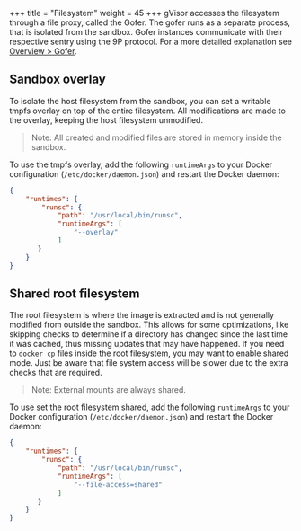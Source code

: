 +++
title = "Filesystem"
weight = 45
+++
gVisor accesses the filesystem through a file proxy, called the Gofer. The gofer
runs as a separate process, that is isolated from the sandbox. Gofer instances
communicate with their respective sentry using the 9P protocol. For a more detailed
explanation see [Overview > Gofer](../../architecture_guide/overview/#gofer).

## Sandbox overlay

To isolate the host filesystem from the sandbox, you can set a writable tmpfs overlay
on top of the entire filesystem. All modifications are made to the overlay, keeping
the host filesystem unmodified.

> Note: All created and modified files are stored in memory inside the sandbox.

To use the tmpfs overlay, add the following `runtimeArgs` to your Docker configuration
(`/etc/docker/daemon.json`) and restart the Docker daemon:

```json
{
    "runtimes": {
        "runsc": {
            "path": "/usr/local/bin/runsc",
            "runtimeArgs": [
                "--overlay"
            ]
       }
    }
}
```

## Shared root filesystem

The root filesystem is where the image is extracted and is not generally modified
from outside the sandbox. This allows for some optimizations, like skipping checks
to determine if a directory has changed since the last time it was cached, thus
missing updates that may have happened. If you need to `docker cp` files inside the
root filesystem, you may want to enable shared mode. Just be aware that file system
access will be slower due to the extra checks that are required.

> Note: External mounts are always shared.

To use set the root filesystem shared, add the following `runtimeArgs` to your Docker
configuration (`/etc/docker/daemon.json`) and restart the Docker daemon:

```json
{
    "runtimes": {
        "runsc": {
            "path": "/usr/local/bin/runsc",
            "runtimeArgs": [
                "--file-access=shared"
            ]
       }
    }
}
```
